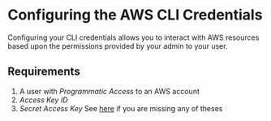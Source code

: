 # Configuring the AWS CLI Credentials
Configuring your CLI credentials allows you to interact with AWS resources based upon the permissions provided by your admin to your user.

## Requirements
1. A user with *Programmatic Access* to an AWS account
2. *Access Key ID*
3. *Secret Access Key*
See [here](./iam.md) if you are missing any of theses
<!--stackedit_data:
eyJoaXN0b3J5IjpbLTExOTc5NTM2MDBdfQ==
-->